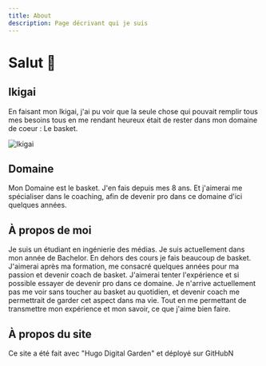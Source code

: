 ```yaml
---
title: About
description: Page décrivant qui je suis
---
```


# Salut 👋

## Ikigai
En faisant mon Ikigai, j'ai pu voir que la seule chose qui pouvait remplir tous mes besoins tous en me rendant heureux était de rester dans mon domaine de coeur : Le basket.

![Ikigai](../images/ikigai.jpg)

## Domaine
Mon Domaine est le basket. J'en fais depuis mes 8 ans. Et j'aimerai me spécialiser dans le coaching, afin de devenir pro dans ce domaine d'ici quelques années.


## À propos de moi

Je suis un étudiant en ingénierie des médias. Je suis actuellement dans mon année de Bachelor. En dehors des cours je fais beaucoup de basket. J'aimerai après ma formation, me consacré quelques années pour ma passion et devenir coach de basket. J'aimerai tenter l'expérience et si possible essayer de devenir pro dans ce domaine. Je n'arrive actuellement pas me voir sans toucher au basket au quotidien, et devenir coach me permettrait de garder cet aspect dans ma vie. Tout en me permettant de transmettre mon expérience et mon savoir, ce que j'aime bien faire.

## À propos du site

Ce site a été fait avec "Hugo Digital Garden" et déployé sur GitHubN